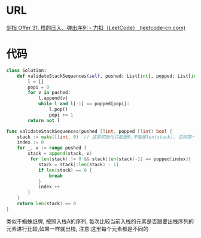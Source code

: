 # URL

[剑指 Offer 31. 栈的压入、弹出序列 - 力扣（LeetCode） (leetcode-cn.com)](https://leetcode-cn.com/problems/zhan-de-ya-ru-dan-chu-xu-lie-lcof/submissions/)

# 代码

```python
class Solution:
    def validateStackSequences(self, pushed: List[int], popped: List[int]) -> bool:
        l = []
        popi = 0
        for v in pushed:
            l.append(v)
            while l and l[-1] == popped[popi]:
                l.pop()
                popi += 1
        return not l
```

```go
func validateStackSequences(pushed []int, popped []int) bool {
    stack := make([]int, 0)  // 这里初始化只能是0,不能是len(stack), 否则第一次运行嵌套的for循环时,会出错
    index := 0
    for _, v := range pushed {
        stack = append(stack, v)
         for len(stack) != 0 && stack[len(stack)-1] == popped[index]{
            stack = stack[:len(stack) - 1]
            if len(stack) == 0 {
                break
            }
            index ++
        }
    }
    return len(stack) == 0
}
```

类似于蜘蛛纸牌, 按照入栈A的序列,  每次比较当前入栈的元素是否跟要出栈序列的元素进行比较,如果一样就出栈, 注意:这里每个元素都是不同的

